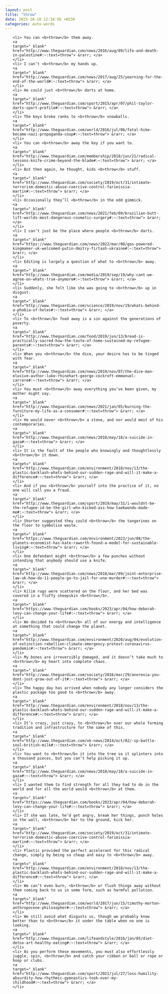 ```yaml
---
layout: post
title: "throw"
date: 2023-10-10 12:34:56 +0530
categories: auto-words
---
```

<ol>

    <li> You can <b>throw</b> them away.
    <a 
    target="_blank" 
    href="http://www.theguardian.com/news/2016/aug/09/life-and-death-in-palestine#:~:text=throw"> &rarr; </a>
    </li>
    <li> I can’t <b>throw</b> my hands up.
    <a 
    target="_blank" 
    href="http://www.theguardian.com/news/2017/aug/25/yearning-for-the-end-of-the-world#:~:text=throw"> &rarr; </a>
    </li>
    <li> He could just <b>throw</b> darts at home.
    <a 
    target="_blank" 
    href="http://www.theguardian.com/sport/2015/apr/07/phil-taylor-darts-sport-profile#:~:text=throw"> &rarr; </a>
    </li>
    <li> The boys broke ranks to <b>throw</b> snowballs.
    <a 
    target="_blank" 
    href="http://www.theguardian.com/world/2016/jul/06/fatal-hike-became-nazi-propaganda-coup#:~:text=throw"> &rarr; </a>
    </li>
    <li> You can <b>throw</b> away the key if you want to.
    <a 
    target="_blank" 
    href="http://www.theguardian.com/membership/2018/jun/21/radical-lessons-knife-crime-beyond-the-blade#:~:text=throw"> &rarr; </a>
    </li>
    <li> But then again, he thought, kids <b>throw</b> stuff.
    <a 
    target="_blank" 
    href="http://www.theguardian.com/society/2019/oct/31/intimate-terrorism-domestic-abuse-coercive-control-farieissia-martin#:~:text=throw"> &rarr; </a>
    </li>
    <li> Occasionally they’ll <b>throw</b> in the odd gimmick.
    <a 
    target="_blank" 
    href="http://www.theguardian.com/news/2021/feb/09/brazilian-butt-lift-worlds-most-dangerous-cosmetic-surgery#:~:text=throw"> &rarr; </a>
    </li>
    <li> I can’t just be the place where people <b>throw</b> darts.
    <a 
    target="_blank" 
    href="https://www.theguardian.com/news/2022/mar/08/gas-powered-kingmaker-uk-welcomed-putin-dmitry-firtash-ukraine#:~:text=throw"> &rarr; </a>
    </li>
    <li> Editing is largely a question of what to <b>throw</b> away.
    <a 
    target="_blank" 
    href="http://www.theguardian.com/media/2019/sep/19/why-cant-we-agree-on-whats-true-anymore#:~:text=throw"> &rarr; </a>
    </li>
    <li> Suddenly, she felt like she was going to <b>throw</b> up in disgust.
    <a 
    target="_blank" 
    href="http://www.theguardian.com/science/2019/nov/19/whats-behind-a-phobia-of-holes#:~:text=throw"> &rarr; </a>
    </li>
    <li> To <b>throw</b> food away is a sin against the generations of poverty.
    <a 
    target="_blank" 
    href="http://www.theguardian.com/food/2019/jun/13/bread-is-practically-sacred-how-the-taste-of-home-sustained-my-refugee-parents#:~:text=throw"> &rarr; </a>
    </li>
    <li> When you <b>throw</b> the dice, your desire has to be tinged with fear.
    <a 
    target="_blank" 
    href="http://www.theguardian.com/news/2019/nov/07/the-dice-man-elusive-author-luke-rhinehart-george-cockroft-emmanuel-carrere#:~:text=throw"> &rarr; </a>
    </li>
    <li> You must <b>throw</b> away everything you’ve been given, my mother might say.
    <a 
    target="_blank" 
    href="http://www.theguardian.com/news/2021/jan/05/burning-the-furniture-my-life-as-a-consumer#:~:text=throw"> &rarr; </a>
    </li>
    <li> He would never <b>throw</b> a stone, and nor would most of his contemporaries.
    <a 
    target="_blank" 
    href="http://www.theguardian.com/news/2018/may/18/a-suicide-in-gaza#:~:text=throw"> &rarr; </a>
    </li>
    <li> It is the fault of the people who knowingly and thoughtlessly <b>throw</b> it down.
    <a 
    target="_blank" 
    href="http://www.theguardian.com/environment/2018/nov/13/the-plastic-backlash-whats-behind-our-sudden-rage-and-will-it-make-a-difference#:~:text=throw"> &rarr; </a>
    </li>
    <li> And if you <b>throw</b> yourself into the practice of it, no one will call you a fraud.
    <a 
    target="_blank" 
    href="http://www.theguardian.com/sport/2019/may/31/i-wouldnt-be-the-refugee-id-be-the-girl-who-kicked-ass-how-taekwondo-made-me#:~:text=throw"> &rarr; </a>
    </li>
    <li> Shorter suggested they could <b>throw</b> the tangerines on the floor to symbolise waste.
    <a 
    target="_blank" 
    href="https://www.theguardian.com/environment/2023/jun/08/the-planets-economist-has-kate-raworth-found-a-model-for-sustainable-living#:~:text=throw"> &rarr; </a>
    </li>
    <li> One defendant might <b>throw</b> a few punches without intending that anybody should use a knife.
    <a 
    target="_blank" 
    href="http://www.theguardian.com/news/2018/mar/09/joint-enterprise-law-uk-how-do-11-people-go-to-jail-for-one-murder#:~:text=throw"> &rarr; </a>
    </li>
    <li> Kilim rugs were scattered on the floor, and her bed was covered in a fluffy sheepskin <b>throw</b>.
    <a 
    target="_blank" 
    href="https://www.theguardian.com/books/2023/apr/04/how-deborah-levy-can-change-your-life#:~:text=throw"> &rarr; </a>
    </li>
    <li> We decided to <b>throw</b> all of our energy and intelligence at something that could change the planet.
    <a 
    target="_blank" 
    href="http://www.theguardian.com/environment/2020/aug/04/evolution-of-extinction-rebellion-climate-emergency-protest-coronavirus-pandemic#:~:text=throw"> &rarr; </a>
    </li>
    <li> My bones are irreversibly damaged, and it doesn’t take much to <b>throw</b> my heart into complete chaos.
    <a 
    target="_blank" 
    href="http://www.theguardian.com/society/2016/mar/29/anorexia-you-dont-just-grow-out-of-it#:~:text=throw"> &rarr; </a>
    </li>
    <li> The happy day has arrived when nobody any longer considers the plastic package too good to <b>throw</b> away.
    <a 
    target="_blank" 
    href="http://www.theguardian.com/environment/2018/nov/13/the-plastic-backlash-whats-behind-our-sudden-rage-and-will-it-make-a-difference#:~:text=throw"> &rarr; </a>
    </li>
    <li> It’s crazy, just crazy, to <b>throw</b> over our whole farming tradition and infrastructure for the sake of this.
    <a 
    target="_blank" 
    href="http://www.theguardian.com/uk-news/2014/oct/02/-sp-battle-soul-british-milk#:~:text=throw"> &rarr; </a>
    </li>
    <li> You want to <b>throw</b> it into the tree so it splinters into a thousand pieces, but you can’t help picking it up.
    <a 
    target="_blank" 
    href="http://www.theguardian.com/news/2018/may/18/a-suicide-in-gaza#:~:text=throw"> &rarr; </a>
    </li>
    <li> I wanted them to find strength for all they had to do in the world and for all the world would <b>throw</b> at them.
    <a 
    target="_blank" 
    href="https://www.theguardian.com/books/2023/apr/04/how-deborah-levy-can-change-your-life#:~:text=throw"> &rarr; </a>
    </li>
    <li> If she was late, he’d get angry, break her things, punch holes in the wall, <b>throw</b> her to the ground, kick her.
    <a 
    target="_blank" 
    href="http://www.theguardian.com/society/2019/oct/31/intimate-terrorism-domestic-abuse-coercive-control-farieissia-martin#:~:text=throw"> &rarr; </a>
    </li>
    <li> Plastic provided the perfect accelerant for this radical change, simply by being so cheap and easy to <b>throw</b> away.
    <a 
    target="_blank" 
    href="http://www.theguardian.com/environment/2018/nov/13/the-plastic-backlash-whats-behind-our-sudden-rage-and-will-it-make-a-difference#:~:text=throw"> &rarr; </a>
    </li>
    <li> We can’t even burn, <b>throw</b> or flush things away without them coming back to us in some form, such as harmful pollution.
    <a 
    target="_blank" 
    href="http://www.theguardian.com/world/2017/jun/15/timothy-morton-anthropocene-philosopher#:~:text=throw"> &rarr; </a>
    </li>
    <li> We still avoid what disgusts us, though we probably know better than to <b>throw</b> it under the table when no one is looking.
    <a 
    target="_blank" 
    href="http://www.theguardian.com/lifeandstyle/2016/jan/05/diet-detox-art-healthy-eating#:~:text=throw"> &rarr; </a>
    </li>
    <li> As you perform these movements, you must also effortlessly juggle, spin, <b>throw</b> and catch your ribbon or ball or rope or hoop or clubs.
    <a 
    target="_blank" 
    href="http://www.theguardian.com/sport/2021/jul/27/loss-humility-absurdity-how-rhythmic-gymnastics-took-over-my-childhood#:~:text=throw"> &rarr; </a>
    </li>